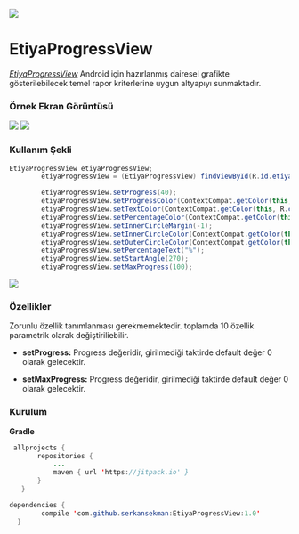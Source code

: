 [![](https://jitpack.io/v/serkansekman/EtiyaProgressView.svg)](https://jitpack.io/#serkansekman/EtiyaProgressView)


# EtiyaProgressView

[*EtiyaProgressView*](https://github.com/serkansekman/EtiyaProgressView)  Android için hazırlanmış dairesel grafikte gösterilebilecek temel rapor kriterlerine uygun altyapıyı sunmaktadır.

### Örnek Ekran Görüntüsü


<img src="https://media.giphy.com/media/3og0Iw0HPotNtJXoTS/giphy.gif">

<img src="http://i.imgur.com/zx3apaX.jpg">

### Kullanım Şekli

```java
EtiyaProgressView etiyaProgressView;
        etiyaProgressView = (EtiyaProgressView) findViewById(R.id.etiyaProgressView);

        etiyaProgressView.setProgress(40);
        etiyaProgressView.setProgressColor(ContextCompat.getColor(this, R.color.progress_color));
        etiyaProgressView.setTextColor(ContextCompat.getColor(this, R.color.progress_color));
        etiyaProgressView.setPercentageColor(ContextCompat.getColor(this, R.color.progress_color));
        etiyaProgressView.setInnerCircleMargin(-1);
        etiyaProgressView.setInnerCircleColor(ContextCompat.getColor(this, R.color.inner_circle_color));
        etiyaProgressView.setOuterCircleColor(ContextCompat.getColor(this, R.color.inner_circle_color));
        etiyaProgressView.setPercentageText("%");
        etiyaProgressView.setStartAngle(270);
        etiyaProgressView.setMaxProgress(100);
 ```  
 
 <img src="http://i.imgur.com/T5oimsh.jpg">

### Özellikler

Zorunlu özellik tanımlanması gerekmemektedir. toplamda 10 özellik parametrik olarak değiştiriliebilir.

* **setProgress:** Progress değeridir, girilmediği taktirde default değer 0 olarak gelecektir.

* **setMaxProgress:** Progress değeridir, girilmediği taktirde default değer 0 olarak gelecektir.




### Kurulum

**Gradle**

 ```java
  allprojects {
		repositories {
			...
			maven { url 'https://jitpack.io' }
		}
	}
  ```
  
  ```java
  dependencies {
	      compile 'com.github.serkansekman:EtiyaProgressView:1.0'
	}
  ```

